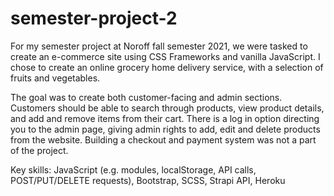 # semester-project-2

For my semester project at Noroff fall semester 2021, we were tasked to create an e-commerce site using CSS Frameworks and vanilla JavaScript. I chose to create an online grocery home delivery service, with a selection of fruits and vegetables.

The goal was to create both customer-facing and admin sections. Customers should be able to search through products, view product details, and add and remove items from their cart. There is a log in option directing you to the admin page, giving admin rights to add, edit and delete products from the website. Building a checkout and payment system was not a part of the project.

Key skills: JavaScript (e.g. modules, localStorage, API calls, POST/PUT/DELETE requests), Bootstrap, SCSS, Strapi API, Heroku
